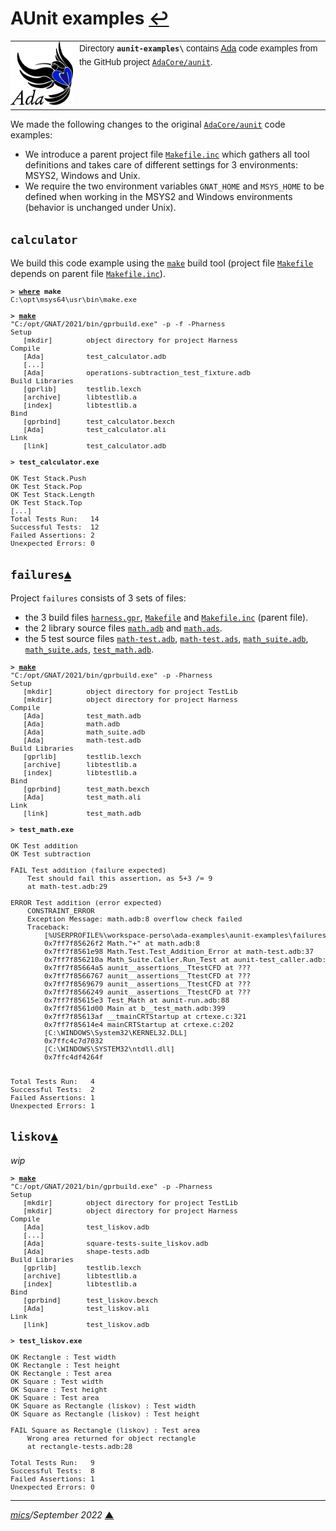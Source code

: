 # <span id="top">AUnit examples</span> <span style="size:25%;"><a href="../README.md">↩</a></span>

<table style="font-family:Helvetica,Arial;font-size:14px;line-height:1.6;">
  <tr>
  <td style="border:0;padding:0 10px 0 0;min-width:100px;"><a href="https://www.adacore.com/" rel="external"><img style="border:0;" src="../docs/images/adamascot.png" width="100" alt="Ada project"/></a></td>
  <td style="border:0;padding:0;vertical-align:text-top;">
    Directory <strong><code>aunit-examples\</code></strong> contains <a href="https://www.adacore.com/" rel="external">Ada</a> code examples from the GitHub project <a href="https://github.com/AdaCore/aunit"><code>AdaCore/aunit</code></a>.
  </td>
  </tr>
</table>

We made the following changes to the original [`AdaCore/aunit`][adacore_aunit] code examples:
- We introduce a parent project file [`Makefile.inc`](./Makefile.inc) which gathers all tool definitions and takes care of different settings for 3 environments: MSYS2, Windows and Unix.
- We require the two environment variables `GNAT_HOME` and `MSYS_HOME` to be defined when working in the MSYS2 and Windows environments (behavior is unchanged under Unix).

## <span id="calculator">`calculator`</span>

We build this code example using the [`make`][gnu_make] build tool (project file [`Makefile`](./calculator/Makefile) depends on parent file [`Makefile.inc`](./Makefile.inc)).

<pre style="font-size:80%;">
<b>&gt; <a href="https://docs.microsoft.com/en-us/windows-server/administration/windows-commands/where">where</a> make</b>
C:\opt\msys64\usr\bin\make.exe
&nbsp;
<b>&gt; <a href="https://www.gnu.org/software/make/manual/make.html">make</a></b>
"C:/opt/GNAT/2021/bin/gprbuild.exe" -p -f -Pharness
Setup
   [mkdir]        object directory for project Harness
Compile
   [Ada]          test_calculator.adb
   [...]
   [Ada]          operations-subtraction_test_fixture.adb
Build Libraries
   [gprlib]       testlib.lexch
   [archive]      libtestlib.a
   [index]        libtestlib.a
Bind
   [gprbind]      test_calculator.bexch
   [Ada]          test_calculator.ali
Link
   [link]         test_calculator.adb
&nbsp;
<b>&gt; test_calculator.exe</b>

OK Test Stack.Push
OK Test Stack.Pop
OK Test Stack.Length
OK Test Stack.Top
[...]
Total Tests Run:   14
Successful Tests:  12
Failed Assertions: 2
Unexpected Errors: 0
</pre>

## <span id="failures">`failures`</span>[**&#x25B4;**](#top)

Project `failures` consists of 3 sets of files:
- the 3 build files [`harness.gpr`](failures/harness.gpr), [`Makefile`](failures/Makefile) and [`Makefile.inc`](./Makefile.inc) (parent file).
- the 2 library source files [`math.adb`](failures/tested_lib/src/math.adb) and [`math.ads`](failures/tested_lib/src/math.ads).
- the 5 test source files [`math-test.adb`](failures/tests/math-test.adb), [`math-test.ads`](failures/tests/math-test.ads), [`math_suite.adb`](failures/tests/math_suite.adb), [`math_suite.ads`](failures/tests/math_suite.ads), [`test_math.adb`](failures/tests/test_math.adb).

<pre style="font-size:80%;">
<b>&gt; <a href="https://www.gnu.org/software/make/manual/make.html" rel="external">make</a></b>
"C:/opt/GNAT/2021/bin/gprbuild.exe" -p -Pharness
Setup
   [mkdir]        object directory for project TestLib
   [mkdir]        object directory for project Harness
Compile
   [Ada]          test_math.adb
   [Ada]          math.adb
   [Ada]          math_suite.adb
   [Ada]          math-test.adb
Build Libraries
   [gprlib]       testlib.lexch
   [archive]      libtestlib.a
   [index]        libtestlib.a
Bind
   [gprbind]      test_math.bexch
   [Ada]          test_math.ali
Link
   [link]         test_math.adb
&nbsp;
<b>&gt; test_math.exe</b>
&nbsp;
OK Test addition
OK Test subtraction
&nbsp;
FAIL Test addition (failure expected)
    Test should fail this assertion, as 5+3 /= 9
    at math-test.adb:29
&nbsp;
ERROR Test addition (error expected)
    CONSTRAINT_ERROR
    Exception Message: math.adb:8 overflow check failed
    Traceback:
        [%USERPROFILE%\workspace-perso\ada-examples\aunit-examples\failures\test_math.exe]
        0x7ff7f85626f2 Math."+" at math.adb:8
        0x7ff7f8561e98 Math.Test.Test_Addition_Error at math-test.adb:37
        0x7ff7f856210a Math_Suite.Caller.Run_Test at aunit-test_caller.adb:96
        0x7ff7f85664a5 aunit__assertions__TtestCFD at ???
        0x7ff7f8566767 aunit__assertions__TtestCFD at ???
        0x7ff7f8569679 aunit__assertions__TtestCFD at ???
        0x7ff7f8566249 aunit__assertions__TtestCFD at ???
        0x7ff7f85615e3 Test_Math at aunit-run.adb:88
        0x7ff7f8561d00 Main at b__test_math.adb:399
        0x7ff7f85613af __tmainCRTStartup at crtexe.c:321
        0x7ff7f85614e4 mainCRTStartup at crtexe.c:202
        [C:\WINDOWS\System32\KERNEL32.DLL]
        0x7ffc4c7d7032
        [C:\WINDOWS\SYSTEM32\ntdll.dll]
        0x7ffc4df4264f


Total Tests Run:   4
Successful Tests:  2
Failed Assertions: 1
Unexpected Errors: 1
</pre>

## <span id="liskov">`liskov`</span>[**&#x25B4;**](#top)

*wip*

<pre style="font-size:80%;">
<b>&gt; <a href="https://www.gnu.org/software/make/manual/make.html" rel="external">make</a></b>
"C:/opt/GNAT/2021/bin/gprbuild.exe" -p -Pharness
Setup
   [mkdir]        object directory for project TestLib
   [mkdir]        object directory for project Harness
Compile
   [Ada]          test_liskov.adb
   [...]
   [Ada]          square-tests-suite_liskov.adb
   [Ada]          shape-tests.adb
Build Libraries
   [gprlib]       testlib.lexch
   [archive]      libtestlib.a
   [index]        libtestlib.a
Bind
   [gprbind]      test_liskov.bexch
   [Ada]          test_liskov.ali
Link
   [link]         test_liskov.adb
&nbsp;
<b>&gt; test_liskov.exe</b>

OK Rectangle : Test width
OK Rectangle : Test height
OK Rectangle : Test area
OK Square : Test width
OK Square : Test height
OK Square : Test area
OK Square as Rectangle (liskov) : Test width
OK Square as Rectangle (liskov) : Test height

FAIL Square as Rectangle (liskov) : Test area
    Wrong area returned for object rectangle
    at rectangle-tests.adb:28

Total Tests Run:   9
Successful Tests:  8
Failed Assertions: 1
Unexpected Errors: 0
</pre>

***

*[mics](https://lampwww.epfl.ch/~michelou/)/September 2022* [**&#9650;**](#top)
<span id="bottom">&nbsp;</span>

<!-- link refs -->

[adacore_aunit]: https://github.com/AdaCore/aunit
[gnu_gnatmake]: https://gcc.gnu.org/onlinedocs/gnat_ugn/Building-with-gnatmake.html
[gnu_make]: https://www.gnu.org/software/make/manual/make.html
